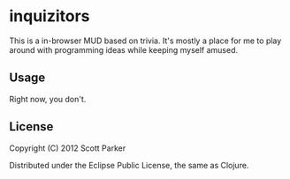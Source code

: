 # inquizitors

This is a in-browser MUD based on trivia. It's mostly a place for me to play around with programming ideas while keeping myself amused.

## Usage

Right now, you don't.

## License

Copyright (C) 2012 Scott Parker

Distributed under the Eclipse Public License, the same as Clojure.
